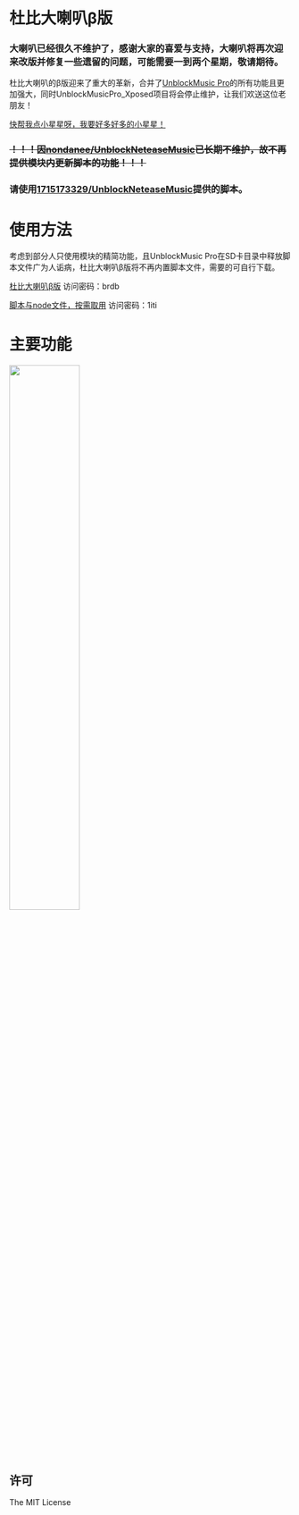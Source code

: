 # 杜比大喇叭β版
### 大喇叭已经很久不维护了，感谢大家的喜爱与支持，大喇叭将再次迎来改版并修复一些遗留的问题，可能需要一到两个星期，敬请期待。

杜比大喇叭的β版迎来了重大的革新，合并了[UnblockMusic Pro](https://github.com/nining377/UnblockMusicPro_Xposed)的所有功能且更加强大，同时UnblockMusicPro_Xposed项目将会停止维护，让我们欢送这位老朋友！

[快帮我点小星星呀，我要好多好多的小星星！](https://github.com/nining377/dolby_beta)

### ~~！！！因[nondanee/UnblockNeteaseMusic](https://github.com/nondanee/UnblockNeteaseMusic)已长期不维护，故不再提供模块内更新脚本的功能！！！~~
### 请使用[1715173329/UnblockNeteaseMusic](https://github.com/1715173329/UnblockNeteaseMusic/tree/enhanced)提供的脚本。

# 使用方法

考虑到部分人只使用模块的精简功能，且UnblockMusic Pro在SD卡目录中释放脚本文件广为人诟病，杜比大喇叭β版将不再内置脚本文件，需要的可自行下载。

[杜比大喇叭β版](https://wwi.lanzoui.com/b0cqxgwje) 访问密码：brdb

[脚本与node文件，按需取用](https://wwi.lanzoui.com/b0cr00nve) 访问密码：1iti

# 主要功能

<img src="https://raw.githubusercontent.com/nining377/dolby_beta/master/image/img_01.png" width="50%">

## 许可

The MIT License